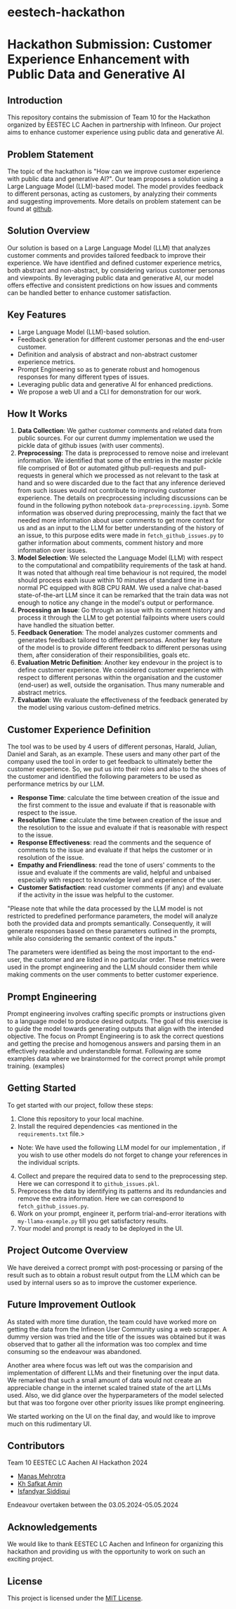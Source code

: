 # eestech-hackathon
# Hackathon Submission: Customer Experience Enhancement with Public Data and Generative AI

## Introduction
This repository contains the submission of Team 10 for the Hackathon organized by EESTEC LC Aachen in partnership with Infineon. Our project aims to enhance customer experience using public data and generative AI.

## Problem Statement
The topic of the hackathon is "How can we improve customer experience with public data and generative AI?". Our team proposes a solution using a Large Language Model (LLM)-based model. The model provides feedback to different personas, acting as customers, by analyzing their comments and suggesting improvements. More details on problem statement can be found at [github](https://github.com/Infineon/hackathon).

## Solution Overview
Our solution is based on a Large Language Model (LLM) that analyzes customer comments and provides tailored feedback to improve their experience. We have identified and defined customer experience metrics, both abstract and non-abstract, by considering various customer personas and viewpoints. By leveraging public data and generative AI, our model offers effective and consistent predictions on how issues and comments can be handled better to enhance customer satisfaction. 

## Key Features
- Large Language Model (LLM)-based solution.
- Feedback generation for different customer personas and the end-user customer.
- Definition and analysis of abstract and non-abstract customer experience metrics.
- Prompt Engineering so as to generate robust and homogenous responses for many different types of issues. 
- Leveraging public data and generative AI for enhanced predictions.
- We propose a web UI and a CLI for demonstration for our work.

## How It Works
1. **Data Collection**: We gather customer comments and related data from public sources. For our current dummy implementation we used the pickle data of github issues (with user comments). 
2. **Preprocessing**: The data is preprocessed to remove noise and irrelevant information. We identified that some of the entries in the master pickle file comprised of Bot or automated github pull-requests and pull-requests in general which we processed as not relevant to the task at hand and so were discarded due to the fact that any inference derieved from such issues would not contribute to improving customer experience. The details on precprocessing including discussions can be found in the following python notebook `data-preprocessing.ipynb`. Some information was observed during preprocessing, mainly the fact that we needed more information about user comments to get more context for us and as an input to the LLM for better understanding of the history of an issue, to this purpose edits were made in `fetch_github_issues.py` to gather information about comments, comment history and more information over issues.
3. **Model Selection**: We selected the Language Model (LLM) with respect to the computational and compatibility requirements of the task at hand. It was noted that although real time behaviour is not required, the model should process eaxh isuue within 10 minutes of standard time in a normal PC equipped with 8GB CPU RAM. We used a naÏve chat-based state-of-the-art LLM since it can be remarked that the train data was not enough to notice any change in the model's output or performance.
4. **Processing an Issue**: Go through an issue with its comment history and process it through the LLM to get potential failpoints where users could have handled the situation better.  
5. **Feedback Generation**: The model analyzes customer comments and generates feedback tailored to different personas. Another key feature of the model is to provide different feedback to different personas using them, after consideration of their responsibilities, goals etc.
6. **Evaluation Metric Definition**: Another key endevour in the project is to define customer experience. We considered customer experience with respect to different personas within the organisation and the customer (end-user) as well, outside the organisation. Thus many numerable and abstract metrics.
7. **Evaluation**: We evaluate the effectiveness of the feedback generated by the model using various custom-defined metrics.

## Customer Experience Definition
The tool was to be used by 4 users of different personas, Harald, Julian, Daniel and Sarah, as an example. These users and many other part of the company used the tool in order to get feedback to ultimately better the customer experience. So, we put us into their roles and also to the shoes of the customer and identified the following parameters to be used as performance metrics by our LLM.
- **Response Time**: calculate the time between creation of the issue and the first comment to the issue and evaluate if that is reasonable with respect to the issue.
- **Resolution Time**: calculate the time between creation of the issue and the resolution to the issue and evaluate if that is reasonable with respect to the issue.
- **Response Effectiveness**: read the comments and the sequence of comments to the issue and evaluate if that helps the customer or in resolution of the issue.
- **Empathy and Friendliness**: read the tone of users' comments to the issue and evaluate if the comments are valid, helpful and unbaised especially with respect to knowledge level and experience of the user.
- **Customer Satisfaction**: read customer comments (if any) and evaluate if the activity in the issue was helpful to the customer. 

"Please note that while the data processed by the LLM model is not restricted to predefined performance parameters, the model will analyze both the provided data and prompts semantically. Consequently, it will generate responses based on these parameters outlined in the prompts, while also considering the semantic context of the inputs."

The parameters were identified as being the most important to the end-user, the customer and are listed in no particular order. These metrics were used in the prompt engineering and the LLM should consider them while making comments on the user comments to better customer experience.

## Prompt Engineering
Prompt engineering involves crafting specific prompts or instructions given to a language model to produce desired outputs. The goal of this exercise is to guide the model towards generating outputs that align with the intended objective. The focus on Prompt Engineering is to ask the correct questions and getting the precise and homogenous answers and parsing them in an effectively readable and understandble format. Following are some examples data where we brainstormed for the correct prompt while prompt training. (examples)

## Getting Started
To get started with our project, follow these steps:
1. Clone this repository to your local machine.
2. Install the required dependencies <as mentioned in the `requirements.txt` file.>
* Note: We have used the following LLM model for our implementation [](), if you wish to use other models do not forget to change your references in the individual scripts.
4. Collect and prepare the required data to send to the preprocessing step. Here we can correspond it to `github_issues.pkl`.
5. Preprocess the data by identifying its patterns and its redundancies and remove the extra information. Here we can correspond to `fetch_github_issues.py`.
6. Work on your prompt, engineer it, perform trial-and-error iterations with `my-llama-example.py` till you get satisfactory results.
7. Your model and prompt is ready to be deployed in the UI.

## Project Outcome Overview
We have dereived a correct prompt with post-processing or parsing of the result such as to obtain a robust result output from the LLM which can be used by internal users so as to improve the customer experience.

## Future Improvement Outlook
As stated with more time duration, the team could have worked more on getting the data from the Infineon User Community using a web scrapper. A dummy version was tried and the title of the issues was obtained but it was observed that to gather all the information was too complex and time consuming so the endeavour was abandoned.

Another area where focus was left out was the comparision and implementation of different LLMs and their finetuning over the input data. We remarked that such a small amount of data would not create an appreciable change in the internet scaled trained state of the art LLMs used. Also, we did glance over the hyperparameters of the model selected but that was too forgone over other priority issues like prompt engineering.

We started working on the UI on the final day, and would like to improve much on this rudimentary UI.

## Contributors
Team 10 EESTEC LC Aachen AI Hackathon 2024
- [Manas Mehrotra](https://github.com/mechgguy)
- [Kh Safkat Amin](https://github.com/khsafkatamin)
- [Isfandyar Siddiqui](https://github.com/isfand-yar)

Endeavour overtaken between the 03.05.2024-05.05.2024

## Acknowledgements
We would like to thank EESTEC LC Aachen and Infineon for organizing this hackathon and providing us with the opportunity to work on such an exciting project.

## License
This project is licensed under the [MIT License](https://www.mit.edu/~amini/LICENSE.md).

